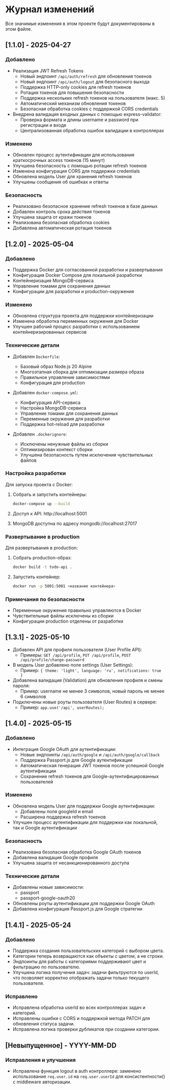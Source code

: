 # Журнал изменений

Все значимые изменения в этом проекте будут документированы в этом файле.

## [1.1.0] - 2025-04-27

### Добавлено
- Реализация JWT Refresh Tokens
  - Новый эндпоинт `/api/auth/refresh` для обновления токенов
  - Новый эндпоинт `/api/auth/logout` для безопасного выхода
  - Поддержка HTTP-only cookies для refresh токенов
  - Ротация токенов для повышения безопасности
  - Поддержка нескольких refresh токенов на пользователя (макс. 5)
  - Автоматический механизм обновления токенов
  - Безопасная обработка cookies с поддержкой CORS credentials
- Внедрена валидация входных данных с помощью express-validator:
  - Проверка формата и длины username и password при регистрации и входе
  - Централизованная обработка ошибок валидации в контроллерах

### Изменено
- Обновлен процесс аутентификации для использования краткосрочных access токенов (15 минут)
- Улучшена безопасность с помощью ротации refresh токенов
- Изменена конфигурация CORS для поддержки credentials
- Обновлена модель User для хранения refresh токенов
- Улучшены сообщения об ошибках и ответы

### Безопасность
- Реализовано безопасное хранение refresh токенов в базе данных
- Добавлен контроль срока действия токенов
- Улучшена защита от кражи токенов
- Реализована безопасная обработка cookies
- Добавлена автоматическая ротация токенов

## [1.2.0] - 2025-05-04

### Добавлено
- Поддержка Docker для согласованной разработки и развертывания
- Конфигурация Docker Compose для локальной разработки
- Контейнеризация MongoDB-сервиса
- Управление томами для сохранения данных
- Конфигурации для разработки и production-окружения

### Изменено
- Обновлена структура проекта для поддержки контейнеризации
- Изменена обработка переменных окружения для Docker
- Улучшен рабочий процесс разработки с использованием контейнеризированных сервисов

### Технические детали
- Добавлен `Dockerfile`:
  - Базовый образ Node.js 20 Alpine
  - Многоэтапная сборка для оптимизации размера образа
  - Правильное управление зависимостями
  - Конфигурация для production

- Добавлен `docker-compose.yml`:
  - Конфигурация API-сервиса
  - Настройка MongoDB-сервиса
  - Управление томами для сохранения данных
  - Переменные окружения для разработки
  - Поддержка hot-reload для разработки

- Добавлен `.dockerignore`:
  - Исключены ненужные файлы из сборки
  - Оптимизирован контекст сборки
  - Улучшена безопасность путем исключения чувствительных файлов

### Настройка разработки
Для запуска проекта с Docker:

1. Собрать и запустить контейнеры:
   ```bash
   docker-compose up --build
   ```

2. Доступ к API: http://localhost:5001

3. MongoDB доступна по адресу mongodb://localhost:27017

### Развертывание в production
Для развертывания в production:

1. Собрать production-образ:
   ```bash
   docker build -t todo-api .
   ```

2. Запустить контейнер:
   ```bash
   docker run -p 5001:5001 <название контейнера>
   ```

### Примечания по безопасности
- Переменные окружения правильно управляются в Docker
- Чувствительные файлы исключены из сборки
- Конфигурации production отделены от разработки

## [1.3.1] - 2025-05-10
- Добавлен API для профиля пользователя (User Profile API):
  - Примеры: `GET /api/profile`, `PUT /api/profile`, `POST /api/profile/change-password`
- В модель User добавлено поле settings (User Settings):
  - Пример: `{ theme: 'light', language: 'ru', notifications: true }`
- Добавлена валидация (Validation) для обновления профиля и смены пароля:
  - Пример: username не менее 3 символов, новый пароль не менее 6 символов
- Подключены новые роуты пользователя (User Routes) в сервере:
  - Пример: `app.use('/api', userRoutes);`


## [1.4.0] - 2025-05-15
### Добавлено
- Интеграция Google OAuth для аутентификации:
  - Новые эндпоинты `/api/auth/google` и `/api/auth/google/callback`
  - Поддержка Passport.js для Google аутентификации
  - Автоматическая генерация JWT токенов после успешной Google аутентификации
  - Сохранение refresh токенов для Google-аутентифицированных пользователей

### Изменено
- Обновлена модель User для поддержки Google аутентификации:
  - Добавлены поля googleId и email
  - Расширена поддержка refresh токенов
- Улучшен процесс аутентификации для поддержки как локальной, так и Google аутентификации

### Безопасность
- Реализована безопасная обработка Google OAuth токенов
- Добавлена валидация Google профиля
- Улучшена защита от несанкционированного доступа

### Технические детали
- Добавлены новые зависимости:
  - passport
  - passport-google-oauth20
- Обновлены роуты аутентификации для поддержки Google OAuth
- Добавлена конфигурация Passport.js для Google стратегии

## [1.4.1] - 2025-05-24

### Добавлено
- Поддержка создания пользовательских категорий с выбором цвета.
- Категории теперь возвращаются как объекты с цветом, а не строки.
- Эндпоинты для работы с категориями поддерживают цвет и фильтрацию по пользователю.
- Улучшена логика получения задач: задачи фильтруются по userId, что позволяет корректно отображать задачи только текущего пользователя.

### Исправлено
- Исправлена обработка userId во всех контроллерах задач и категорий.
- Исправлены ошибки с CORS и поддержкой метода PATCH для обновления статуса задачи.
- Исправлена логика проверки дубликатов при создании категории.

## [Невыпущенное] - YYYY-MM-DD

### Исправления и улучшения

- Исправлена функция logout в auth контроллере: заменено использование `req.user.id` на `req.user.userId` для консистентности() с middleware авторизации.